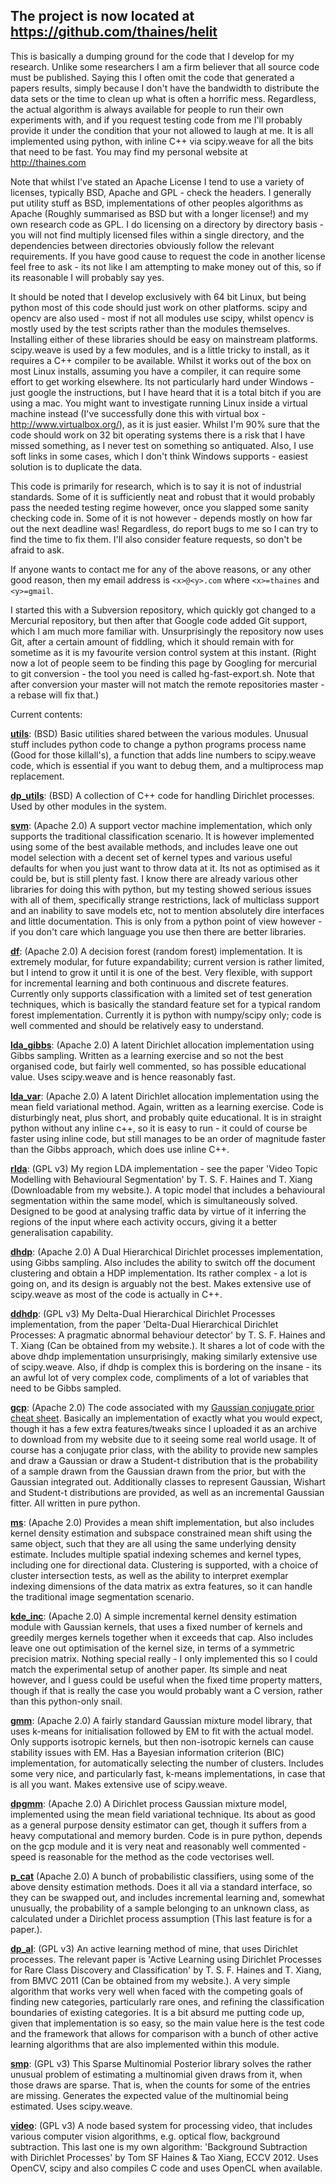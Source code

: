 ## The project is now located at https://github.com/thaines/helit ##

This is basically a dumping ground for the code that I develop for my research. Unlike some researchers I am a firm believer that all source code must be published. Saying this I often omit the code that generated a papers results, simply because I don't have the bandwidth to distribute the data sets or the time to clean up what is often a horrific mess. Regardless, the actual algorithm is always available for people to run their own experiments with, and if you request testing code from me I'll probably provide it under the condition that your not allowed to laugh at me. It is all implemented using python, with inline C++ via scipy.weave for all the bits that need to be fast. You may find my personal website at http://thaines.com

Note that whilst I've stated an Apache License I tend to use a variety of licenses, typically BSD, Apache and GPL - check the headers. I generally put utility stuff as BSD, implementations of other peoples algorithms as Apache (Roughly summarised as BSD but with a longer license!) and my own research code as GPL. I do licensing on a directory by directory basis - you will not find multiply licensed files within a single directory, and the dependencies between directories obviously follow the relevant requirements. If you have good cause to request the code in another license feel free to ask - its not like I am attempting to make money out of this, so if its reasonable I will probably say yes.

It should be noted that I develop exclusively with 64 bit Linux, but being python most of this code should just work on other platforms. scipy and opencv are also used - most if not all modules use scipy, whilst opencv is mostly used by the test scripts rather than the modules themselves. Installing either of these libraries should be easy on mainstream platforms. scipy.weave is used by a few modules, and is a little tricky to install, as it requires a C++ compiler to be available. Whilst it works out of the box on most Linux installs, assuming you have a compiler, it can require some effort to get working elsewhere. Its not particularly hard under Windows - just google the instructions, but I have heard that it is a total bitch if you are using a mac. You might want to investigate running Linux inside a virtual machine instead (I've successfully done this with virtual box - http://www.virtualbox.org/), as it is just easier. Whilst I'm 90% sure that the code should work on 32 bit operating systems there is a risk that I have missed something, as I never test on something so antiquated. Also, I use soft links in some cases, which I don't think Windows supports - easiest solution is to duplicate the data.

This code is primarily for research, which is to say it is not of industrial standards. Some of it is sufficiently neat and robust that it would probably pass the needed testing regime however, once you slapped some sanity checking code in. Some of it is not however - depends mostly on how far out the next deadline was! Regardless, do report bugs to me so I can try to find the time to fix them. I'll also consider feature requests, so don't be afraid to ask.

If anyone wants to contact me for any of the above reasons, or any other good reason, then my email address is `<x>@<y>.com` where `<x>=thaines` and `<y>=gmail`.

I started this with a Subversion repository, which quickly got changed to a Mercurial repository, but then after that Google code added Git support, which I am much more familiar with. Unsurprisingly the repository now uses Git, after a certain amount of fiddling, which it should remain with for sometime as it is my favourite version control system at this instant. (Right now a lot of people seem to be finding this page by Googling for mercurial to git conversion - the tool you need is called hg-fast-export.sh. Note that after conversion your master will not match the remote repositories master - a rebase will fix that.)


Current contents:

**[utils](utils.md)**: (BSD)
Basic utilities shared between the various modules. Unusual stuff includes python code to change a python programs process name (Good for those killall's), a function that adds line numbers to scipy.weave code, which is essential if you want to debug them, and a multiprocess map replacement.

**[dp\_utils](dp_utils.md)**: (BSD)
A collection of C++ code for handling Dirichlet processes. Used by other modules in the system.

**[svm](svm.md)**: (Apache 2.0)
A support vector machine implementation, which only supports the traditional classification scenario. It is however implemented using some of the best available methods, and includes leave one out model selection with a decent set of kernel types and various useful defaults for when you just want to throw data at it. Its not as optimised as it could be, but is still plenty fast. I know there are already various other libraries for doing this with python, but my testing showed serious issues with all of them, specifically strange restrictions, lack of multiclass support and an inability to save models etc, not to mention absolutely dire interfaces and little documentation. This is only from a python point of view however - if you don't care which language you use then there are better libraries.


**[df](df.md)**: (Apache 2.0) A decision forest (random forest) implementation. It is extremely modular, for future expandability; current version is rather limited, but I intend to grow it until it is one of the best. Very flexible, with support for incremental learning and both continuous and discrete features. Currently only supports classification with a limited set of test generation techniques, which is basically the standard feature set for a typical random forest implementation. Currently it is python with numpy/scipy only; code is well commented and should be relatively easy to understand.


**[lda\_gibbs](lda_gibbs.md)**: (Apache 2.0)
A latent Dirichlet allocation implementation using Gibbs sampling. Written as a learning exercise and so not the best organised code, but fairly well commented, so has possible educational value. Uses scipy.weave and is hence reasonably fast.

**[lda\_var](lda_var.md)**: (Apache 2.0)
A latent Dirichlet allocation implementation using the mean field variational method. Again, written as a learning exercise. Code is disturbingly neat, plus short, and probably quite educational. It is in straight python without any inline c++, so it is easy to run - it could of course be faster using inline code, but still manages to be an order of magnitude faster than the Gibbs approach, which does use inline C++.

**[rlda](rlda.md)**: (GPL v3)
My region LDA implementation - see the paper 'Video Topic Modelling with Behavioural Segmentation' by T. S. F. Haines and T. Xiang (Downloadable from my website.). A topic model that includes a behavioural segmentation within the same model, which is simultaneously solved. Designed to be good at analysing traffic data by virtue of it inferring the regions of the input where each activity occurs, giving it a better generalisation capability.

**[dhdp](dhdp.md)**: (Apache 2.0)
A Dual Hierarchical Dirichlet processes implementation, using Gibbs sampling. Also includes the ability to switch off the document clustering and obtain a HDP implementation. Its rather complex - a lot is going on, and its design is arguably not the best. Makes extensive use of scipy.weave as most of the code is actually in C++.

**[ddhdp](ddhdp.md)**: (GPL v3)
My Delta-Dual Hierarchical Dirichlet Processes implementation, from the paper 'Delta-Dual Hierarchical Dirichlet Processes: A pragmatic abnormal behaviour detector' by T. S. F. Haines and T. Xiang (Can be obtained from my website.). It shares a lot of code with the above dhdp implementation unsurprisingly, making similarly extensive use of scipy.weave. Also, if dhdp is complex this is bordering on the insane - its an awful lot of very complex code, compliments of a lot of variables that need to be Gibbs sampled.


**[gcp](gcp.md)**: (Apache 2.0)
The code associated with my [Gaussian conjugate prior cheat sheet](http://thaines.com/content/misc/gaussian_conjugate_prior_cheat_sheet.pdf). Basically an implementation of exactly what you would expect, though it has a few extra features/tweaks since I uploaded it as an archive to download from my website due to it seeing some real world usage. It of course has a conjugate prior class, with the ability to provide new samples and draw a Gaussian or draw a Student-t distribution that is the probability of a sample drawn from the Gaussian drawn from the prior, but with the Gaussian integrated out. Additionally classes to represent Gaussian, Wishart and Student-t distributions are provided, as well as an incremental Gaussian fitter. All written in pure python.

**[ms](ms.md)**: (Apache 2.0)
Provides a mean shift implementation, but also includes kernel density estimation and subspace constrained mean shift using the same object, such that they are all using the same underlying density estimate. Includes multiple spatial indexing schemes and kernel types, including one for directional data. Clustering is supported, with a choice of cluster intersection tests, as well as the ability to interpret exemplar indexing dimensions of the data matrix as extra features, so it can handle the traditional image segmentation scenario.

**[kde\_inc](kde_inc.md)**: (Apache 2.0)
A simple incremental kernel density estimation module with Gaussian kernels, that uses a fixed number of kernels and greedily merges kernels together when it exceeds that cap. Also includes leave one out optimisation of the kernel size, in terms of a symmetric precision matrix. Nothing special really - I only implemented this so I could match the experimental setup of another paper. Its simple and neat however, and I guess could be useful when the fixed time property matters, though if that is really the case you would probably want a C version, rather than this python-only snail.

**[gmm](gmm.md)**: (Apache 2.0)
A fairly standard Gaussian mixture model library, that uses k-means for initialisation followed by EM to fit with the actual model. Only supports isotropic kernels, but then non-isotropic kernels can cause stability issues with EM. Has a Bayesian information criterion (BIC) implementation, for automatically selecting the number of clusters. Includes some very nice, and particularly fast, k-means implementations, in case that is all you want. Makes extensive use of scipy.weave.

**[dpgmm](dpgmm.md)**: (Apache 2.0)
A Dirichlet process Gaussian mixture model, implemented using the mean field variational technique. Its about as good as a general purpose density estimator can get, though it suffers from a heavy computational and memory burden. Code is in pure python, depends on the gcp module and it is very neat and reasonably well commented - speed is reasonable for the method as the code vectorises well.

**[p\_cat](p_cat.md)** (Apache 2.0)
A bunch of probabilistic classifiers, using some of the above density estimation methods. Does it all via a standard interface, so they can be swapped out, and includes incremental learning and, somewhat unusually, the probability of a sample belonging to an unknown class, as calculated under a Dirichlet process assumption (This last feature is for a paper.).

**[dp\_al](dp_al.md)**: (GPL v3)
An active learning method of mine, that uses Dirichlet processes. The relevant paper is 'Active Learning using Dirichlet Processes for Rare Class Discovery and Classification' by T. S. F. Haines and T. Xiang, from BMVC 2011 (Can be obtained from my website.). A very simple algorithm that works very well when faced with the competing goals of finding new categories, particularly rare ones, and refining the classification boundaries of existing categories. It is a bit absurd me putting code up, given that implementation is so easy, so the main value here is the test code and the framework that allows for comparison with a bunch of other active learning algorithms that are also implemented within this module.


**[smp](smp.md)**: (GPL v3)
This Sparse Multinomial Posterior library solves the rather unusual problem of estimating a multinomial given draws from it, when those draws are sparse. That is, when the counts for some of the entries are missing. Generates the expected value of the multinomial being estimated. Uses scipy.weave.


**[video](video.md)**: (GPL v3)
A node based system for processing video, that includes various computer vision algorithms, e.g. optical flow, background subtraction. This last one is my own algorithm: 'Background Subtraction with Dirichlet Processes' by Tom SF Haines & Tao Xiang, ECCV 2012. Uses OpenCV, scipy and also compiles C code and uses OpenCL when available.